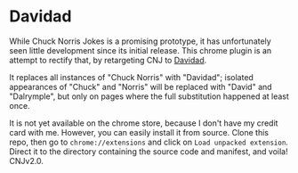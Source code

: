 Davidad
=======

While Chuck Norris Jokes is a promising prototype, it has unfortunately seen little development since its initial release.  This chrome plugin is an attempt to rectify that, by retargeting CNJ to [Davidad](http://davidad.github.io/).  

It replaces all instances of "Chuck Norris" with "Davidad"; isolated appearances of "Chuck" and "Norris" will be replaced with "David" and "Dalrymple", but only on pages where the full substitution happened at least once.  

It is not yet available on the chrome store, because I don't have my credit card with me.  However, you can easily install it from source.  Clone this repo, then go to `chrome://extensions` and click on `Load unpacked extension`.  Direct it to the directory containing the source code and manifest, and voila!  CNJv2.0. 

